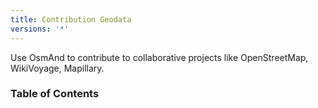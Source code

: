 ```yaml
---
title: Contribution Geodata
versions: '*'
---
```


Use OsmAnd to contribute to collaborative projects like OpenStreetMap, WikiVoyage, Mapillary.

### Table of Contents

